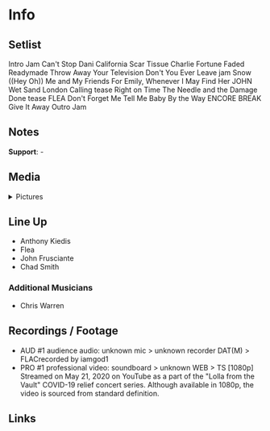 # Info

## Setlist

Intro Jam
Can't Stop
Dani California
Scar Tissue
Charlie
Fortune Faded
Readymade
Throw Away Your Television
Don't You Ever Leave jam
Snow ((Hey Oh))
Me and My Friends
For Emily, Whenever I May Find Her JOHN
Wet Sand
London Calling tease
Right on Time
The Needle and the Damage Done tease FLEA
Don't Forget Me
Tell Me Baby
By the Way
ENCORE BREAK
Give It Away
Outro Jam

## Notes

**Support**: -

## Media 

<details>
  <summary>Pictures</summary>
  <!--<img alt="Setlist" title="Setlist" src="_.jpg" height="200" />
  <img alt="Flyer" title="Flyer" src="_.jpg" height="200" />
  <img alt="Clipper" title="Clipper" src="_.jpg" height="200" />
  <img alt="Ticket" title="Ticket" src="_.jpg" height="200" />
  -->
</details>

## Line Up

* Anthony Kiedis
* Flea
* John Frusciante
* Chad Smith

### Additional Musicians

* Chris Warren

## Recordings / Footage

* AUD #1 audience audio: unknown mic > unknown recorder DAT(M) > FLACrecorded by iamgod1 
* PRO #1 professional video: soundboard > unknown WEB > TS [1080p] Streamed on May 21, 2020 on YouTube as a part of the "Lolla from the Vault" COVID-19 relief concert series. Although available in 1080p, the video is sourced from standard definition.

## Links